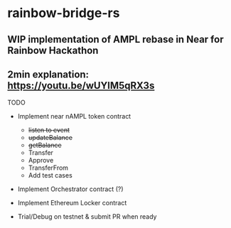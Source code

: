 rainbow-bridge-rs
=====================================

WIP implementation of AMPL rebase in Near for Rainbow Hackathon
----------
2min explanation: https://youtu.be/wUYIM5qRX3s
----------

TODO
- Implement near nAMPL token contract	
	- ~~listen to event~~
	- ~~updateBalance~~
	- ~~getBalance~~
	- Transfer
	- Approve
	- TransferFrom
	- Add test cases

- Implement Orchestrator contract (?) 
- Implement Ethereum Locker contract
- Trial/Debug on testnet & submit PR when ready
